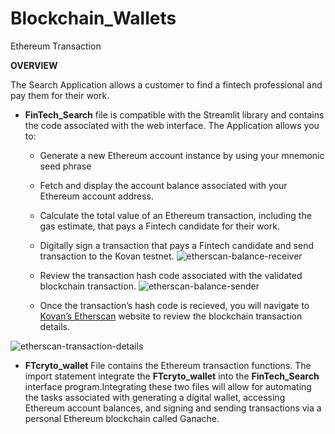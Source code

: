 # Blockchain_Wallets
Ethereum Transaction

**OVERVIEW**

The Search Application allows a customer to find a fintech professional and pay them for their work. 
- **FinTech_Search** file is compatible with the Streamlit library and contains the code associated with the web interface. 
The Application allows you to:
  - Generate a new Ethereum account instance by using your mnemonic seed phrase
  - Fetch and display the account balance associated with your Ethereum account address.
  - Calculate the total value of an Ethereum transaction, including the gas estimate, that pays a Fintech candidate for their work.
  - Digitally sign a transaction that pays a Fintech candidate and send transaction to the Kovan testnet.
![etherscan-balance-receiver](https://user-images.githubusercontent.com/103196346/162598518-f29e5824-ef48-4b27-a2e2-beb8d3560fa7.png)

  - Review the transaction hash code associated with the validated blockchain transaction. 
![etherscan-balance-sender](https://user-images.githubusercontent.com/103196346/162598520-e55be1a1-20ad-4850-86e1-2056693e381c.png)


  - Once the transaction’s hash code is recieved, you will navigate to [Kovan’s Etherscan](https://kovan.etherscan.io/) website to review the blockchain transaction details.

![etherscan-transaction-details](https://user-images.githubusercontent.com/103196346/162598527-74078fbf-7bcb-4b93-8a1e-51c5a0733664.png)

- **FTcryto_wallet** File contains the Ethereum transaction functions. The import statement integrate the **FTcryto_wallet** into the **FinTech_Search** interface program.Integrating these two files will allow for automating the tasks associated with generating a digital wallet, accessing Ethereum account balances, and signing and sending transactions via a personal Ethereum blockchain called Ganache.




